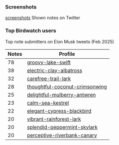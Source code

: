 ### Screenshots
[screenshots](/birdwatch/screenshots) Shown notes on Twitter

### Top Birdwatch users
Top note submitters on Elon Musk tweets (Feb 2025)

|Notes|Profile|
|---|---|
|78|[groovy-lake-swift](https://x.com/i/communitynotes/u/groovy-lake-swift)|
|38|[electric-clay-albatross](https://x.com/i/communitynotes/u/electric-clay-albatross)|
|32|[carefree-trail-lark](https://x.com/i/communitynotes/u/carefree-trail-lark)|
|28|[thoughtful-coconut-crimsonwing](https://x.com/i/communitynotes/u/thoughtful-coconut-crimsonwing)|
|25|[delightful-mulberry-antwren](https://x.com/i/communitynotes/u/delightful-mulberry-antwren)|
|23|[calm-sea-kestrel](https://x.com/i/communitynotes/u/calm-sea-kestrel)|
|22|[elegant-cypress-blackbird](https://x.com/i/communitynotes/u/elegant-cypress-blackbird)|
|20|[vibrant-rainforest-lark](https://x.com/i/communitynotes/u/vibrant-rainforest-lark)|
|20|[splendid-peppermint-skylark](https://x.com/i/communitynotes/u/splendid-peppermint-skylark)|
|20|[perceptive-riverbank-canary](https://x.com/i/communitynotes/u/perceptive-riverbank-canary)|

